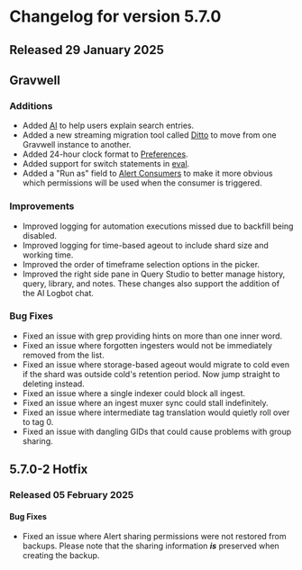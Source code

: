# Changelog for version 5.7.0

## Released 29 January 2025

## Gravwell

### Additions

* Added [AI](/search/ai/ai) to help users explain search entries.
* Added a new streaming migration tool called [Ditto](/configuration/ditto) to move from one Gravwell instance to another.
* Added 24-hour clock format to [Preferences](#preferences). 
* Added support for switch statements in [eval](/search/eval/eval).
* Added a "Run as" field to [Alert Consumers](#define-a-consumer) to make it more obvious which permissions will be used when the consumer is triggered.

### Improvements

* Improved logging for automation executions missed due to backfill being disabled.
* Improved logging for time-based ageout to include shard size and working time.
* Improved the order of timeframe selection options in the picker.
* Improved the right side pane in Query Studio to better manage history, query, library, and notes. These changes also support the addition of the AI Logbot chat.

### Bug Fixes

* Fixed an issue with grep providing hints on more than one inner word.
* Fixed an issue where forgotten ingesters would not be immediately removed from the list.
* Fixed an issue where storage-based ageout would migrate to cold even if the shard was outside cold's retention period. Now jump straight to deleting instead.
* Fixed an issue where a single indexer could block all ingest.
* Fixed an issue where an ingest muxer sync could stall indefinitely.
* Fixed an issue where intermediate tag translation would quietly roll over to tag 0.
* Fixed an issue with dangling GIDs that could cause problems with group sharing.

## 5.7.0-2 Hotfix

### Released 05 February 2025

#### Bug Fixes
* Fixed an issue where Alert sharing permissions were not restored from backups. Please note that the sharing information ***is*** preserved when creating the backup. 